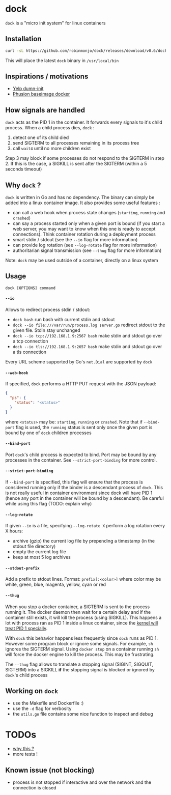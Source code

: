 # dock

`dock` is a "micro init system" for linux containers

## Installation

````bash
curl -sL https://github.com/robinmonjo/dock/releases/download/v0.6/dock-v0.6.tgz | tar -C /usr/local/bin -zxf -
````

This will place the latest `dock` binary in `/usr/local/bin`

## Inspirations / motivations

- [Yelp dumn-init](https://github.com/Yelp/dumb-init)
- [Phusion baseimage docker](https://github.com/phusion/baseimage-docker)

## How signals are handled

`dock` acts as the PID 1 in the container. It forwards every signals to it's child process. When a child process dies, `dock` :

1. detect one of its child died
2. send SIGTERM to all processes remaining in its process tree
3. call `wait4` until no more children exist

Step 3 may block if some processes do not respond to the SIGTERM in step 2. If this is the case, a SIGKILL is sent after the SIGTERM (within a 5 seconds timeout)

## Why `dock` ?

`dock` is written in Go and has no dependency. The binary can simply be added into a linux container image. It also provides some useful features :

- can call a web hook when process state changes (`starting`, `running` and `crashed`)
- can say a process started only when a given port is bound (if you start a web server, you may want to know when this one is ready to accept connections). Think container rotation during a deployment process
- smart stdin / stdout (see the `--io` flag for more information)
- can provide log rotation (see `--log-rotate` flag for more information)
- authoritarian signal transmission (see `--thug` flag for more information)

Note: `dock` may be used outside of a container, directly on a linux system

## Usage

`dock [OPTIONS] command`

#### `--io`

Allows to redirect process stdin / stdout:

- `dock bash` run bash with current stdin and stdout
- `dock --io file:///var/run/process.log server.go` redirect stdout to the given file. Stdin stay unchanged
- `dock --io tcp://192.168.1.9:2567 bash` make stdin and stdout go over a tcp connection
- `dock --io tls://192.168.1.9:2657 bash` make stdin and stdout go over a tls connection

Every URL scheme supported by Go's `net.Dial` are supported by `dock`

#### `--web-hook`

If specified, `dock` performs a HTTP PUT request with the JSON payload:

````json
{
  "ps": {
    "status": "<status>"
  }
}
````

where `<status>` may be: `starting`, `running` or `crashed`. Note that if `--bind-port` flag is used, the `running` status is sent only once the given port is bound by one of `dock` children processes

#### `--bind-port`

Port `dock`'s child process is expected to bind. Port may be bound by any processes in the container. See `--strict-port-binding` for more control.

#### `--strict-port-binding`

If `--bind-port` is specified, this flag will ensure that the process is considered running only if the binder is a descendant process of `dock`. This is not really useful in container environment since dock will have PID 1 (hence any port in the container will be bound by a descendant). Be careful while using this flag (TODO: explain why)


#### `--log-rotate`

If given `--io` is a file, specifying `--log-rotate X` perform a log rotation every X hours:

- archive (gzip) the current log file by prepending a timestamp (in the stdout file directory)
- empty the current log file
- keep at most 5 log archives

#### `--stdout-prefix`

Add a prefix to stdout lines. Format: `prefix[:<color>]` where color may be white, green, blue, magenta, yellow, cyan or red

#### `--thug`

When you stop a docker container, a SIGTERM is sent to the process running it. The docker daemon then wait for a certain delay and if the container still exists, it will kill the process (using SIGKILL). This happens a lot with process ran as PID 1 inside a linux container, since the [kernel will treat PID 1 specially](http://lwn.net/Articles/532748/). 

With `dock` this behavior happens less frequently since `dock` runs as PID 1. However some program block or ignore some signals. For example, `sh` ignores the SIGTERM signal. Using `docker stop` on a container running `sh` will force the docker engine to kill the process. This may be frustrating.

The `--thug` flag allows to translate a stopping signal (SIGINT, SIGQUIT, SIGTERM) into a SIGKILL **if** the stopping signal is blocked or ignored by `dock`'s child process

## Working on `dock`

- use the Makefile and Dockerfile :)
- use the `-d` flag for verbosity
- the `utils.go` file contains some nice function to inspect and debug

# TODOs

- [why this ?](https://github.com/gliderlabs/docker-alpine/issues/143)
- more tests !

## Known issue (not blocking)

- process is not stopped if interactive and over the network and the connection is closed

